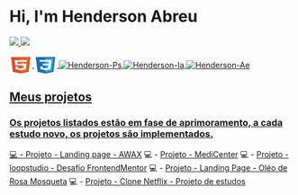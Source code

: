 <h1>Hi, I'm Henderson Abreu</h1>
<div align="center" style="display: flex; justify-content: start;">
  <a href="https://github.com/Hendyws/">
  <img height="150em" src="https://github-readme-stats.vercel.app/api?username=Hendyws&show_icons=true&theme=dark&include_all_commits=true&count_private=true"/>
  <img height="150em" src="https://github-readme-stats.vercel.app/api/top-langs/?username=Hendyws&layout=compact&langs_count=7&theme=dark"/>
</div>
<div style="display: inline_block"><br>
  <!--<img align="center" alt="Henderson-Js" height="30" width="40" src="https://raw.githubusercontent.com/devicons/devicon/master/icons/javascript/javascript-plain.svg">-->
  <img align="center" alt="Henderson-HTML" height="30" width="40" src="https://raw.githubusercontent.com/devicons/devicon/master/icons/html5/html5-original.svg">
  <img align="center" alt="Henderson-CSS" height="30" width="40" src="https://raw.githubusercontent.com/devicons/devicon/master/icons/css3/css3-original.svg">
  <img align="center" alt="Henderson-Ps" height="30" width="40" src="https://cdn.jsdelivr.net/gh/devicons/devicon/icons/photoshop/photoshop-plain.svg">
  <img align="center" alt="Henderson-Ia" height="30" width="40" src="https://cdn.jsdelivr.net/gh/devicons/devicon/icons/illustrator/illustrator-plain.svg">
  <img align="center" alt="Henderson-Ae" height="30" width="40" src="https://cdn.jsdelivr.net/gh/devicons/devicon/icons/aftereffects/aftereffects-plain.svg" />
</div>

## Meus projetos
### Os projetos listados estão em fase de aprimoramento, a cada estudo novo, os projetos são implementados.

💻 - [Projeto - Landing page - AWAX](https://hendyws.github.io/Awax/)
💻 - [Projeto - MediCenter](https://hendyws.github.io/Modelo-Site-Saude/)
💻 - [Projeto - loopstudio - Desafio FrontendMentor](https://hendyws.github.io/loopstudio-landing-page/)
💻 - [Projeto - Landing Page - Oléo de Rosa Mosqueta](https://hendyws.github.io/oleorosamosqueta-version-landpage/)
💻 - [Projeto - Clone Netflix - Projeto de estudos](https://hendyws.github.io/clone-project-netflix/)

